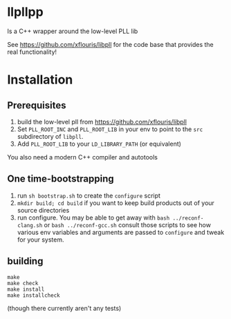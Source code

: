 # llpllpp
Is a C++ wrapper around the low-level PLL lib

See https://github.com/xflouris/libpll for the code base that provides 
  the real functionality!


# Installation

## Prerequisites

  1. build the low-level pll from https://github.com/xflouris/libpll
  2. Set `PLL_ROOT_INC` and `PLL_ROOT_LIB` in your env to point to the `src` subdirectory of `libpll`.
  3. Add `PLL_ROOT_LIB` to your `LD_LIBRARY_PATH` (or equivalent)

You also need a modern C++ compiler and autotools

## One time-bootstrapping

  1. run `sh bootstrap.sh` to create the `configure` script
  2. `mkdir build; cd build` if you want to keep build products out of your source directories 
  3. run configure. You may be able to get away with `bash ../reconf-clang.sh` or `bash ../reconf-gcc.sh`
      consult those scripts to see how various env variables and arguments are passed to `configure`
      and tweak for your system.

## building

    make
    make check
    make install
    make installcheck

(though there currently aren't any tests)
